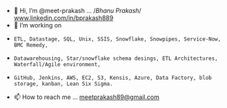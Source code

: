 - 👋 Hi, I’m @meet-prakash ...   /*Bhanu Prakash*/ www.linkedin.com/in/bprakash889
- 👀 I’m working on 
-     ETL, Datastage, SQL, Unix, SSIS, Snowflake, Snowpipes, Service-Now, BMC Remedy, 
-     Datawarehousing, Star/snowflake schema desings, ETL Architectures, Waterfall/Agile environment,
-     GitHub, Jenkins, AWS, EC2, S3, Kensis, Azure, Data Factory, blob storage, kanban, Lean Six Sigma.
- 📫 How to reach me ... meetprakash89@gmail.com

<!---
meet-prakash/meet-prakash is a ✨ special ✨ repository because its `README.md` (this file) appears on your GitHub profile.
You can click the Preview link to take a look at your changes.
--->
